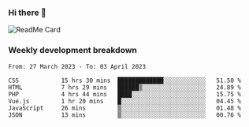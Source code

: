 ### Hi there 👋

<!--
**itzcy/itzcy** is a ✨ _special_ ✨ repository because its `README.md` (this file) appears on your GitHub profile.

Here are some ideas to get you started:

- 🔭 I’m currently working on ...
- 🌱 I’m currently learning ...
- 👯 I’m looking to collaborate on ...
- 🤔 I’m looking for help with ...
- 💬 Ask me about ...
- 📫 How to reach me: ...
- 😄 Pronouns: ...
- ⚡ Fun fact: ...
-->
![ReadMe Card](https://github-readme-stats.vercel.app/api?username=itzcy&show_icons=true&title_color=2d3198&icon_color=797cb8&text_color=24292e&bg_color=f6f8fa)

### Weekly development breakdown
<!--START_SECTION:waka-->

```text
From: 27 March 2023 - To: 03 April 2023

CSS            15 hrs 30 mins  █████████████░░░░░░░░░░░░   51.50 %
HTML           7 hrs 29 mins   ██████▒░░░░░░░░░░░░░░░░░░   24.89 %
PHP            4 hrs 44 mins   ████░░░░░░░░░░░░░░░░░░░░░   15.75 %
Vue.js         1 hr 20 mins    █░░░░░░░░░░░░░░░░░░░░░░░░   04.45 %
JavaScript     26 mins         ▒░░░░░░░░░░░░░░░░░░░░░░░░   01.48 %
JSON           13 mins         ▒░░░░░░░░░░░░░░░░░░░░░░░░   00.76 %
```

<!--END_SECTION:waka-->

